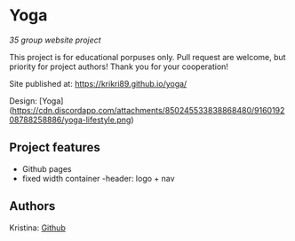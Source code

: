 # Yoga

_35 group website project_

This project is for educational porpuses only. Pull request are welcome, but priority for project authors! Thank you for your cooperation!

Site published at: https://krikri89.github.io/yoga/

Design: [Yoga] (https://cdn.discordapp.com/attachments/850245533838868480/916019208788258886/yoga-lifestyle.png)

## Project features

-   Github pages
-   fixed width container
-header: logo + nav

## Authors

Kristina: [Github](https://github.com/krikri89)